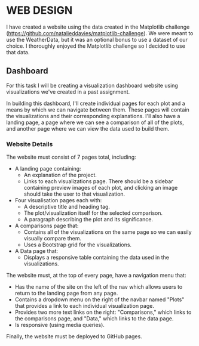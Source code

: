 # WEB DESIGN

I have created a website using the data created in the Matplotlib challenge (https://github.com/natalieddavies/matplotlib-challenge). We were meant to use the WeatherData, but it was an optional bonus to use a dataset of our choice. I thoroughly enjoyed the Matplotlib challenge so I decided to use that data.

## Dashboard

For this task I will be creating a visualization dashboard website using visualizations we've created in a past assignment. 

In building this dashboard, I'll create individual pages for each plot and a means by which we can navigate between them. These pages will contain the visualizations and their corresponding explanations. I'll also have a landing page, a page where we can see a comparison of all of the plots, and another page where we can view the data used to build them.

### Website Details

The website must consist of 7 pages total, including:

* A landing page containing:
  * An explanation of the project.
  * Links to each visualizations page. There should be a sidebar containing preview images of each plot, and clicking an image should take the user to that visualization.
* Four visualisation pages each with:
  * A descriptive title and heading tag.
  * The plot/visualization itself for the selected comparison.
  * A paragraph describing the plot and its significance.
* A comparisons page that:
  * Contains all of the visualizations on the same page so we can easily visually compare them.
  * Uses a Bootstrap grid for the visualizations.
* A Data page that:
  * Displays a responsive table containing the data used in the visualizations.
   
The website must, at the top of every page, have a navigation menu that:
* Has the name of the site on the left of the nav which allows users to return to the landing page from any page.
* Contains a dropdown menu on the right of the navbar named "Plots" that provides a link to each individual visualization page.
* Provides two more text links on the right: "Comparisons," which links to the comparisons page, and "Data," which links to the data page.
* Is responsive (using media queries).

Finally, the website must be deployed to GitHub pages.

